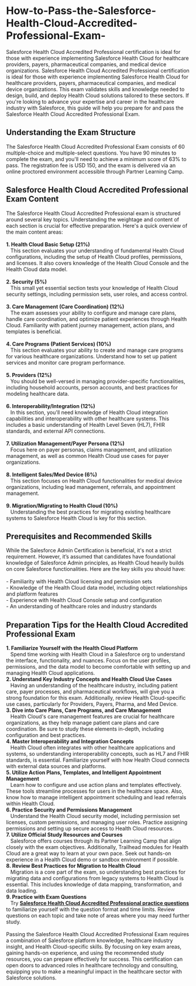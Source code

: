 # How-to-Pass-the-Salesforce-Health-Cloud-Accredited-Professional-Exam-
Salesforce Health Cloud Accredited Professional certification is ideal for those with experience implementing Salesforce Health Cloud for healthcare providers, payers, pharmaceutical companies, and medical device organizations.
Salesforce Health Cloud Accredited Professional certification is ideal for those with experience implementing Salesforce Health Cloud for healthcare providers, payers, pharmaceutical companies, and medical device organizations. This exam validates skills and knowledge needed to design, build, and deploy Health Cloud solutions tailored to these sectors. If you're looking to advance your expertise and career in the healthcare industry with Salesforce, this guide will help you prepare for and pass the Salesforce Health Cloud Accredited Professional Exam.<br />
<h2>
	Understanding the Exam Structure
</h2>
The Salesforce Health Cloud Accredited Professional Exam consists of 60 multiple-choice and multiple-select questions. You have 90 minutes to complete the exam, and you'll need to achieve a minimum score of 63% to pass. The registration fee is USD 150, and the exam is delivered via an online proctored environment accessible through Partner Learning Camp.<br />
<h2>
	Salesforce Health Cloud Accredited Professional Exam Content
</h2>
The Salesforce Health Cloud Accredited Professional exam is structured around several key topics. Understanding the weightage and content of each section is crucial for effective preparation. Here's a quick overview of the main content areas:<br />
<br />
<strong>1. Health Cloud Basic Setup (21%)&nbsp;&nbsp;</strong><br />
&nbsp; &nbsp;This section evaluates your understanding of fundamental Health Cloud configurations, including the setup of Health Cloud profiles, permissions, and licenses. It also covers knowledge of the Health Cloud Console and the Health Cloud data model.<br />
<br />
<strong>2. Security (5%)&nbsp;&nbsp;</strong><br />
&nbsp; &nbsp;This small yet essential section tests your knowledge of Health Cloud security settings, including permission sets, user roles, and access control.<br />
<br />
<strong>3. Care Management (Care Coordination) (12%)&nbsp;&nbsp;</strong><br />
&nbsp; &nbsp;The exam assesses your ability to configure and manage care plans, handle care coordination, and optimize patient experiences through Health Cloud. Familiarity with patient journey management, action plans, and templates is beneficial.<br />
<br />
<strong>4. Care Programs (Patient Services) (10%)</strong>&nbsp;&nbsp;<br />
&nbsp; &nbsp;This section evaluates your ability to create and manage care programs for various healthcare organizations. Understand how to set up patient services and monitor care program performance.<br />
<br />
<strong>5. Providers (12%)</strong>&nbsp;&nbsp;<br />
&nbsp; &nbsp;You should be well-versed in managing provider-specific functionalities, including household accounts, person accounts, and best practices for modeling healthcare data.<br />
<br />
<strong>6. Interoperability/Integration (12%)&nbsp;&nbsp;</strong><br />
&nbsp; &nbsp;In this section, you'll need knowledge of Health Cloud integration capabilities and interoperability with other healthcare systems. This includes a basic understanding of Health Level Seven (HL7), FHIR standards, and external API connections.<br />
<br />
<strong>7. Utilization Management/Payer Persona (12%)</strong>&nbsp;&nbsp;<br />
&nbsp; &nbsp;Focus here on payer personas, claims management, and utilization management, as well as common Health Cloud use cases for payer organizations.<br />
<br />
<strong>8. Intelligent Sales/Med Device (6%)&nbsp;</strong>&nbsp;<br />
&nbsp; &nbsp;This section focuses on Health Cloud functionalities for medical device organizations, including lead management, referrals, and appointment management.<br />
<br />
<strong>9. Migration/Migrating to Health Cloud (10%)&nbsp;&nbsp;</strong><br />
&nbsp; &nbsp;Understanding the best practices for migrating existing healthcare systems to Salesforce Health Cloud is key for this section.<br />
<h2>
	Prerequisites and Recommended Skills
</h2>
While the Salesforce Admin Certification is beneficial, it's not a strict requirement. However, it’s assumed that candidates have foundational knowledge of Salesforce Admin principles, as Health Cloud heavily builds on core Salesforce functionalities. Here are the key skills you should have:<br />
<br />
- Familiarity with Health Cloud licensing and permission sets<br />
- Knowledge of the Health Cloud data model, including object relationships and platform features<br />
- Experience with Health Cloud Console setup and configuration<br />
- An understanding of healthcare roles and industry standards<br />
<h2>
	Preparation Tips for the Health Cloud Accredited Professional Exam
</h2>
<strong>1. Familiarize Yourself with the Health Cloud Platform</strong><br />
&nbsp; &nbsp;Spend time working with Health Cloud in a Salesforce org to understand the interface, functionality, and nuances. Focus on the user profiles, permissions, and the data model to become comfortable with setting up and managing Health Cloud applications.<br />
<strong>2. Understand Key Industry Concepts and Health Cloud Use Cases</strong><br />
&nbsp; &nbsp;Having an understanding of the healthcare industry, including patient care, payer processes, and pharmaceutical workflows, will give you a strong foundation for this exam. Additionally, review Health Cloud-specific use cases, particularly for Providers, Payers, Pharma, and Med Device.<br />
<strong>3. Dive into Care Plans, Care Programs, and Care Management</strong><br />
&nbsp; &nbsp;Health Cloud's care management features are crucial for healthcare organizations, as they help manage patient care plans and care coordination. Be sure to study these elements in-depth, including configuration and best practices.<br />
<strong>4. Master Interoperability and Integration Concepts</strong><br />
&nbsp; &nbsp;Health Cloud often integrates with other healthcare applications and systems, so understanding interoperability concepts, such as HL7 and FHIR standards, is essential. Familiarize yourself with how Health Cloud connects with external data sources and platforms.<br />
<strong>5. Utilize Action Plans, Templates, and Intelligent Appointment Management</strong><br />
&nbsp; &nbsp;Learn how to configure and use action plans and templates effectively. These tools streamline processes for users in the healthcare space. Also, know how to manage intelligent appointment scheduling and lead referrals within Health Cloud.<br />
<strong>6. Practice Security and Permissions Management</strong><br />
&nbsp; &nbsp;Understand the Health Cloud security model, including permission set licenses, custom permissions, and managing user roles. Practice assigning permissions and setting up secure access to Health Cloud resources.<br />
<strong>7. Utilize Official Study Resources and Courses</strong><br />
&nbsp; &nbsp;Salesforce offers courses through its Partner Learning Camp that align closely with the exam objectives. Additionally, Trailhead modules for Health Cloud are a great way to learn at your own pace. Seek out hands-on experience in a Health Cloud demo or sandbox environment if possible.<br />
<strong>8. Review Best Practices for Migration to Health Cloud</strong><br />
&nbsp; &nbsp;Migration is a core part of the exam, so understanding best practices for migrating data and configurations from legacy systems to Health Cloud is essential. This includes knowledge of data mapping, transformation, and data loading.<br />
<strong>9. Practice with Exam Questions</strong><br />
&nbsp; &nbsp;Try <strong><a href="https://www.certqueen.com/Health-Cloud-Accredited-Professional.html" target="_blank">Salesforce Health Cloud Accredited Professional practice questions</a></strong> to familiarize yourself with the question format and time limits. Review questions on each topic and take note of areas where you may need further study.<br />
<br />
Passing the Salesforce Health Cloud Accredited Professional Exam requires a combination of Salesforce platform knowledge, healthcare industry insight, and Health Cloud-specific skills. By focusing on key exam areas, gaining hands-on experience, and using the recommended study resources, you can prepare effectively for success. This certification can open doors to advanced roles in healthcare technology and consulting, equipping you to make a meaningful impact in the healthcare sector with Salesforce solutions.<br />
<br />
